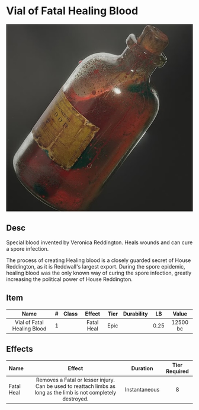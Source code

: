 # Vial of Fatal Healing Blood

![Copyright](./../VialOfMinorHealingBlood/VialOfHealingBlood.png)

## Desc

Special blood invented by Veronica Reddington. Heals wounds and can cure a spore infection.

The process of creating Healing blood is a closely guarded secret of House Reddington, as it is Reddwall's largest export. During the spore epidemic, healing blood was the only known way of curing the spore infection, greatly increasing the political power of House Reddington.

## Item

|            Name            | # | Class |   Effect   | Tier | Durability |  LB  |  Value  |
| :-------------------------: | :-: | :---: | :--------: | :--: | :--------: | :--: | :------: |
| Vial of Fatal Healing Blood | 1 |      | Fatal Heal | Epic |            | 0.25 | 12500 bc |

## Effects

| Name       |                                                      Effect                                                      |   Duration   | Tier Required |
| :--------- | :--------------------------------------------------------------------------------------------------------------: | :-----------: | :-----------: |
| Fatal Heal | Removes a Fatal or lesser injury. Can be used to reattach limbs as long as the limb is not completely destroyed. | Instantaneous |       8       |
